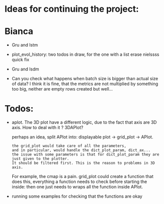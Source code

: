 # Ideas for continuing the project:

          
# Bianca
* Gru and lstm
  

      
* plot_evol_history: two todos in draw, for the one with a list erase nielssss quick fix
* Gru and lsdm
* Can you check what happens when batch size is bigger than actual size of data? 
  I think it is fine, that the metrics are not multiplied by something too big, 
  neither are empty rows created but well...


# Todos:
* aplot. The 3D plot have a different logic, due to the fact that axis are 3D axis.
  How to deal with it ? 3DAPlot?
  
    perhaps an idea, split APlot into: displayable plot -> grid_plot -> APlot. 
  
      the grid_plot would take care of all the parameters, 
      and in particular, would handle the dict_plot_param, dict_ax...
      the issue with some parameters is that for dict_plot_param they are just given to the plotter. 
      It should be filtered first. This is the reason to problems in 3D axis. 
  For example, the cmap is a pain.
      grid_plot could create a function that does this, everything a function needs to check before starting the inside: 
      then one just needs to wraps all the function inside APlot.
      

  
* running some examples for checking that the functions are okay